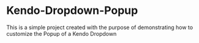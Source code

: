 # Kendo-Dropdown-Popup
This is a simple project created with the purpose of demonstrating how to customize the Popup of a Kendo Dropdown
